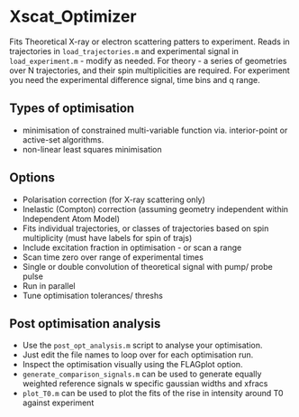 # Xscat_Optimizer

Fits Theoretical X-ray or electron scattering patters to experiment.
Reads in trajectories in `load_trajectories.m` and experimental signal in `load_experiment.m` - modify as needed.
For theory - a series of geometries over N trajectories, and their spin multiplicities are required. 
For experiment you need the experimental difference signal, time bins and q range.


## Types of optimisation
- minimisation of constrained multi-variable function via. interior-point or active-set algorithms.
- non-linear least squares minimisation 

## Options
- Polarisation correction (for X-ray scattering only)
- Inelastic (Compton) correction (assuming geometry independent within Independent Atom Model)
- Fits individual trajectories, or classes of trajectories based on spin multiplicity (must have labels for spin of trajs)
- Include excitation fraction in optimisation - or scan a range
- Scan time zero over range of experimental times
- Single or double convolution of theoretical signal with pump/ probe pulse
- Run in parallel
- Tune optimisation tolerances/ threshs 

## Post optimisation analysis
- Use the `post_opt_analysis.m` script to analyse your optimisation.
- Just edit the file names to loop over for each optimisation run.
- Inspect the optimisation visually using the FLAGplot option.
- `generate_comparison_signals.m` can be used to generate equally weighted reference signals w specific gaussian widths and xfracs
- `plot_T0.m` can be used to plot the fits of the rise in intensity around T0 against experiment
